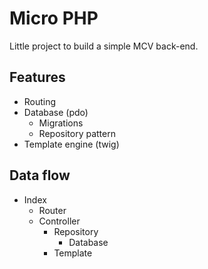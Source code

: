 # Micro PHP

Little project to build a simple MCV back-end.

## Features

- Routing
- Database (pdo)
  - Migrations
  - Repository pattern
- Template engine (twig)

## Data flow

- Index
  - Router
  - Controller
    - Repository
      - Database
    - Template
